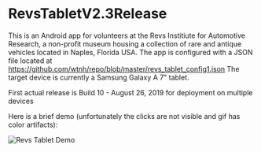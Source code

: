# RevsTabletV2.3Release
This is an Android app for volunteers at the Revs Institiute for Automotive Research, a non-profit museum
housing a collection of rare and antique vehicles located in Naples, Florida USA.
The app is configured with a JSON file located at https://github.com/wtnh/repo/blob/master/revs_tablet_config1.json
The target device is currently a Samsung Galaxy A 7" tablet.

First actual release is Build 10 - August 26, 2019 for deployment on multiple devices

Here is a brief demo (unfortunately the clicks are not visible and gif has color artifacts):

![Revs Tablet Demo](https://github.com/wtnh/repo/blob/master/demo1.gif)
